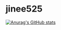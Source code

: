 # jinee525
[![Anurag's GitHub stats](https://github-readme-stats.vercel.app/api?username=jinee525&count_private=true&show_icons=true&theme=tokyonight&hide=stars,issues)](https://github.com/anuraghazra/github-readme-stats)
